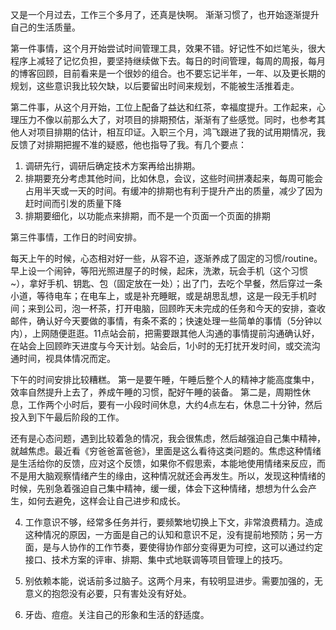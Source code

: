 又是一个月过去，工作三个多月了，还真是快啊。
渐渐习惯了，也开始逐渐提升自己的生活质量。

第一件事情，这个月开始尝试时间管理工具，效果不错。好记性不如烂笔头，很大程序上减轻了记忆负担，要坚持继续做下去。每日的时间管理，每周的周报，每月的博客回顾，目前看来是一个很妙的组合。也不要忘记半年，一年、以及更长期的规划，这些意识我比较欠缺，以后要留出时间来规划，不能被生活推着走。

第二件事，从这个月开始，工位上配备了益达和红茶，幸福度提升。工作起来，心理压力不像以前那么大了，对项目的排期预估，渐渐有了些感觉。同时，也参考其他人对项目排期的估计，相互印证。入职三个月，鸿飞跟进了我的试用期情况，我反馈了对排期把握不准的疑惑，他也指导了我。有几个要点：

1. 调研先行，调研后确定技术方案再给出排期。
2. 排期要充分考虑其他时间，比如休息，会议，这些时间拼凑起来，每周可能会占用半天或一天的时间。有缓冲的排期也有利于提升产出的质量，减少了因为赶时间而引发的质量下降
3. 排期要细化，以功能点来排期，而不是一个页面一个页面的排期

第三件事情，工作日的时间安排。

每天上午的时候，心态相对好一些，从容不迫，逐渐养成了固定的习惯/routine。早上设一个闹钟，等阳光照进屋子的时候，起床，洗漱，玩会手机（这个习惯~），拿好手机、钥匙、包（固定放在一处）；出了门，去吃个早餐，然后穿过一条小道，等待电车；在电车上，或是补充睡眠，或是胡思乱想，这是一段无手机时间；来到公司，泡一杯茶，打开电脑，回顾昨天未完成的任务和今天的安排，查收邮件，确认好今天要做的事情，有条不紊的；快速处理一些简单的事情（5分钟以内），上网随便逛逛。11点站会前，把需要跟其他人沟通的事情提前沟通确认好，在站会上回顾昨天进度与今天计划。站会后，1小时的无打扰开发时间，或交流沟通时间，视具体情况而定。

下午的时间安排比较糟糕。
第一是要午睡，午睡后整个人的精神才能高度集中，效率自然提升上去了，养成午睡的习惯，配好午睡的装备。
第二是，周期性休息，工作两个小时后，要有一小段时间休息，大约4点左右，休息二十分钟，然后投入到下午最后阶段的工作。

还有是心态问题，遇到比较着急的情况，我会很焦虑，然后越强迫自己集中精神，就越焦虑。最近看《穷爸爸富爸爸》，里面是这么看待这类问题的。焦虑这种情绪是生活给你的反馈，应对这个反馈，如果你不假思索，本能地使用情绪来反应，而不是用大脑观察情绪产生的缘由，这种情况就还会再发生。所以，发现这种情绪的时候，先别急着强迫自己集中精神，缓一缓，体会下这种情绪，想想为什么会产生，如何去避免，这样会让自己进步和成长。

4. 工作意识不够，经常多任务并行，要频繁地切换上下文，非常浪费精力。造成这种情况的原因，一方面是自己的认知和意识不足，没有提前地预防；另一方面，是与人协作的工作节奏，要使得协作部分变得更为可控，这可以通过约定接口、技术方案的评审、排期、集中式地联调等项目管理上的技巧。

5. 别依赖本能，说话前多过脑子。这两个月来，有较明显进步。需要加强的，无意义的抱怨没有必要，只有害处没有好处。

6. 牙齿、痘痘。关注自己的形象和生活的舒适度。